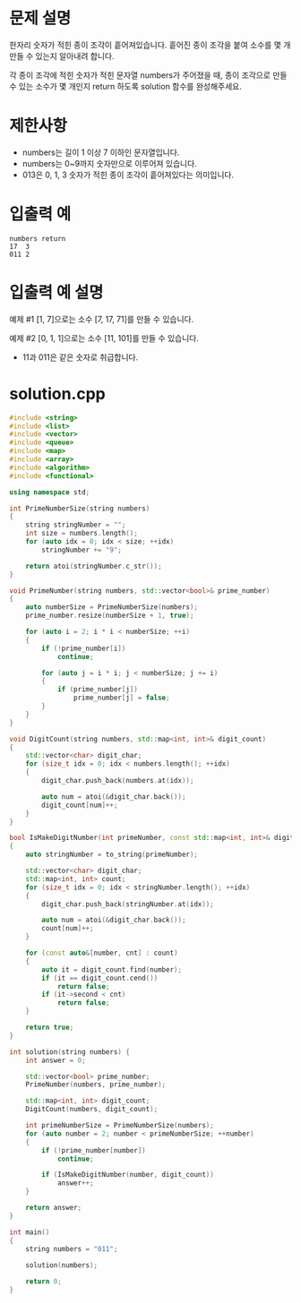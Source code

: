 # 문제 설명
한자리 숫자가 적힌 종이 조각이 흩어져있습니다. 흩어진 종이 조각을 붙여 소수를 몇 개 만들 수 있는지 알아내려 합니다.

각 종이 조각에 적힌 숫자가 적힌 문자열 numbers가 주어졌을 때, 종이 조각으로 만들 수 있는 소수가 몇 개인지 return 하도록 solution 함수를 완성해주세요.

# 제한사항
- numbers는 길이 1 이상 7 이하인 문자열입니다.
- numbers는 0~9까지 숫자만으로 이루어져 있습니다.
- 013은 0, 1, 3 숫자가 적힌 종이 조각이 흩어져있다는 의미입니다.

# 입출력 예
```
numbers	return
17	3
011	2
```

# 입출력 예 설명
예제 #1
[1, 7]으로는 소수 [7, 17, 71]를 만들 수 있습니다.

예제 #2
[0, 1, 1]으로는 소수 [11, 101]를 만들 수 있습니다.

- 11과 011은 같은 숫자로 취급합니다.

# solution.cpp
```cpp
#include <string>
#include <list>
#include <vector>
#include <queue>
#include <map>
#include <array>
#include <algorithm>
#include <functional> 

using namespace std;

int PrimeNumberSize(string numbers)
{
	string stringNumber = "";
	int size = numbers.length();
	for (auto idx = 0; idx < size; ++idx)
		stringNumber += "9";

	return atoi(stringNumber.c_str());
}

void PrimeNumber(string numbers, std::vector<bool>& prime_number)
{
	auto numberSize = PrimeNumberSize(numbers);
	prime_number.resize(numberSize + 1, true);

	for (auto i = 2; i * i < numberSize; ++i)
	{
		if (!prime_number[i])
			continue;

		for (auto j = i * i; j < numberSize; j += i)
		{
			if (prime_number[j])
				prime_number[j] = false;
		}
	}
}

void DigitCount(string numbers, std::map<int, int>& digit_count)
{
	std::vector<char> digit_char;
	for (size_t idx = 0; idx < numbers.length(); ++idx)
	{
		digit_char.push_back(numbers.at(idx));

		auto num = atoi(&digit_char.back());
		digit_count[num]++;
	}
}

bool IsMakeDigitNumber(int primeNumber, const std::map<int, int>& digit_count)
{
	auto stringNumber = to_string(primeNumber);

	std::vector<char> digit_char;
	std::map<int, int> count;
	for (size_t idx = 0; idx < stringNumber.length(); ++idx)
	{
		digit_char.push_back(stringNumber.at(idx));

		auto num = atoi(&digit_char.back());
		count[num]++;
	}

	for (const auto&[number, cnt] : count)
	{
		auto it = digit_count.find(number);
		if (it == digit_count.cend())
			return false;
		if (it->second < cnt)
			return false;
	}

	return true;
}

int solution(string numbers) {
	int answer = 0;

	std::vector<bool> prime_number;
	PrimeNumber(numbers, prime_number);

	std::map<int, int> digit_count;
	DigitCount(numbers, digit_count);

	int primeNumberSize = PrimeNumberSize(numbers);
	for (auto number = 2; number < primeNumberSize; ++number)
	{
		if (!prime_number[number])
			continue;

		if (IsMakeDigitNumber(number, digit_count))
			answer++;
	}

	return answer;
}

int main()
{
	string numbers = "011";
	
	solution(numbers);

	return 0;
}
```